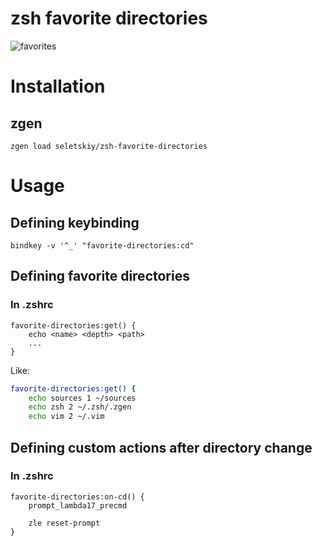 # zsh favorite directories

![favorites](https://cloud.githubusercontent.com/assets/674812/16184028/a4794f6c-36da-11e6-95f7-ad1d3ae7bbf4.gif)

# Installation

## zgen

```
zgen load seletskiy/zsh-favorite-directories
```

# Usage

## Defining keybinding

```
bindkey -v '^_' "favorite-directories:cd"
```

## Defining favorite directories

### In .zshrc

```
favorite-directories:get() {
    echo <name> <depth> <path>
    ...
}
```

Like:

```bash
favorite-directories:get() {
    echo sources 1 ~/sources
    echo zsh 2 ~/.zsh/.zgen
    echo vim 2 ~/.vim

```

## Defining custom actions after directory change

### In .zshrc

```
favorite-directories:on-cd() {
    prompt_lambda17_precmd

    zle reset-prompt
}
```
